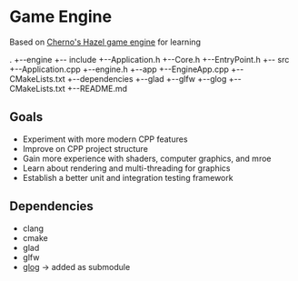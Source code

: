 # Game Engine

Based on [Cherno's Hazel game engine](https://www.youtube.com/watch?v=JxIZbV_XjAs&list=PLlrATfBNZ98dC-V-N3m0Go4deliWHPFwT) for learning

.
+--engine
  +-- include
    +--Application.h
    +--Core.h
    +--EntryPoint.h
  +-- src
    +--Application.cpp
  +--engine.h
+--app
  +--EngineApp.cpp
  +--CMakeLists.txt
+--dependencies
  +--glad
  +--glfw
  +--glog
+--CMakeLists.txt
+--README.md

## Goals
* Experiment with more modern CPP features
* Improve on CPP project structure
* Gain more experience with shaders, computer graphics, and mroe
* Learn about rendering and multi-threading for graphics
* Establish a better unit and integration testing framework

## Dependencies
* clang
* cmake
* glad
* glfw
* [glog](https://github.com/google/glog) -> added as submodule

